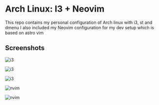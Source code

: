# Arch Linux: I3 + Neovim

This repo contains my personal configuration of Arch linux with i3, st and dmenu
I also included my Neovim configuration for my dev setup which is based on astro vim

## Screenshots

![i3]('/i3.png')

![i3]('/i3float.png')

![i3]('i3blocks.png')

![nvim]('nvim.png')

![nvim]('nvimlanding.png')